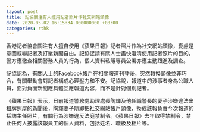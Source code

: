 ```yaml
---
layout: post
title: 記協關注有人擅用記者照片作社交網站頭像
date: 2020-05-02 16:15:34.000000000 +08:00
categories: rthk
---
```


香港記者協會關注有人擅自使用《蘋果日報》記者照片作為社交網站頭像，憂慮是意圖威嚇記者及打壓新聞自由。記協促請有關人士盡快澄清使用記者照片的目的，警方應徹查相關警務人員的行為，個人資料私隱專員公署亦應主動跟進及調查。

記協認為，有關人士的Facebook帳戶在相關報道刊登後，突然轉換頭像並非巧合，有關舉動會對記者構成心理壓力和不安。記協說，報道中的涉事者身為公職人員，面對負面新聞應具體回應報道內容，而不是針對個別記者。

《蘋果日報》表示，日前報道警務處助理處長陶輝及他任職警長的妻子涉嫌違法出租牌照屋的新聞後，陶輝妻子隨即把社交網站帳戶頭像，換成該報負責今次報道的採訪主任照片，有關行為涉嫌違反法庭禁制令。《蘋果日報》去年取得禁制令，禁止任何人披露該報員工的個人資料，包括姓名、職級及相片等。
